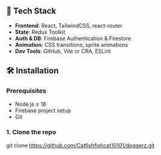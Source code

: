## 🔧 Tech Stack

- **Frontend**: React, TailwindCSS, react-router
- **State**: Redux Toolkit
- **Auth & DB**: Firebase Authentication & Firestore
- **Animation**: CSS transitions, sprite animations
- **Dev Tools**: GitHub, Vite or CRA, ESLint

## 🛠️ Installation

### Prerequisites

- Node.js ≥ 18
- Firebase project setup
- Git

### 1. Clone the repo

git clone https://github.com/Catfishfishcat10101/doggerz.git

